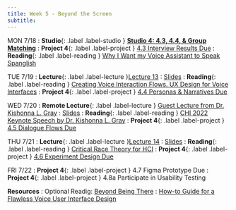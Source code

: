 ```yaml
---
title: Week 5 - Beyond the Screen
subtitle: 
---
```


MON 7/18
: **Studio**{: .label .label-studio } [**Studio 4: 4.3, 4.4, & Group Matching**](#)
: **Project 4**{: .label .label-project } [4.3 Interview Results Due](https://docs.google.com/document/d/1EXzERZ7lBEhtPJg8pLuv9EcLn-JCeEzRtZX8mVKX2HU/edit#heading=h.qvdjn7wknnvi)
: **Reading**{: .label .label-reading } [Why I Want my Voice Assistant to Speak Spanglish](https://www.youtube.com/watch?v=ohXfjysQhx8)



TUE 7/19
: **Lecture**{: .label .label-lecture }[Lecture 13](https://bcourses.berkeley.edu/courses/1515859/external_tools/78985)
	: [Slides](https://drive.google.com/drive/folders/1QaZaZay39VsE3DDVGFWscu2TYw-M21s2?usp=sharing)
: **Reading**{: .label .label-reading } [Creating Voice Interaction Flows. UX Design for Voice Interfaces](https://uxdesign.cc/ux-design-for-voice-interfaces-part-ii-3b0056020cd3)
: **Project 4**{: .label .label-project } [4.4 Personas & Narratives Due](https://docs.google.com/document/d/1EXzERZ7lBEhtPJg8pLuv9EcLn-JCeEzRtZX8mVKX2HU/edit#heading=h.3rj8duhyem64)

WED 7/20
: **Remote Lecture**{: .label .label-lecture } [Guest Lecture from Dr. Kishonna L. Gray](http://www.kishonnagray.com/)
	: [Slides](https://drive.google.com/drive/folders/1QaZaZay39VsE3DDVGFWscu2TYw-M21s2?usp=sharing)
: **Reading**{: .label .label-reading } [CHI 2022 Keynote Speech by Dr. Kishonna L. Gray](https://youtu.be/JjyJTCmpNH0?t=2308)
: **Project 4**{: .label .label-project } [4.5 Dialogue Flows Due](https://docs.google.com/document/d/1EXzERZ7lBEhtPJg8pLuv9EcLn-JCeEzRtZX8mVKX2HU/edit#heading=h.f4kvngp3jo8u)


THU 7/21
: **Lecture**{: .label .label-lecture }[Lecture 14](https://bcourses.berkeley.edu/courses/1515859/external_tools/78985)
	: [Slides](https://drive.google.com/drive/folders/1QaZaZay39VsE3DDVGFWscu2TYw-M21s2?usp=sharing)
: **Reading**{: .label .label-reading } [Critical Race Theory for HCI](https://drive.google.com/file/d/1p5734QctpLA-8IYUF2-hY6A9SgxINXg5/view)
: **Project 4**{: .label .label-project } [4.6 Experiment Design Due](https://docs.google.com/document/d/1EXzERZ7lBEhtPJg8pLuv9EcLn-JCeEzRtZX8mVKX2HU/edit#heading=h.9yo4f4b219tu)

FRI 7/22
: **Project 4**{: .label .label-project } 4.7 Figma Prototype Due
: **Project 4**{: .label .label-project } 4.8a Participate in Usability Testing 



**Resources**
: Optional Readig: [Beyond Being There](https://drive.google.com/file/d/1D3THr4Z8eHDVcaulLPTfS0dGRN1zHLhj/view)
: [How-to Guide for a Flawless Voice User Interface Design](https://appinventiv.com/blog/voice-user-interface-design/)
